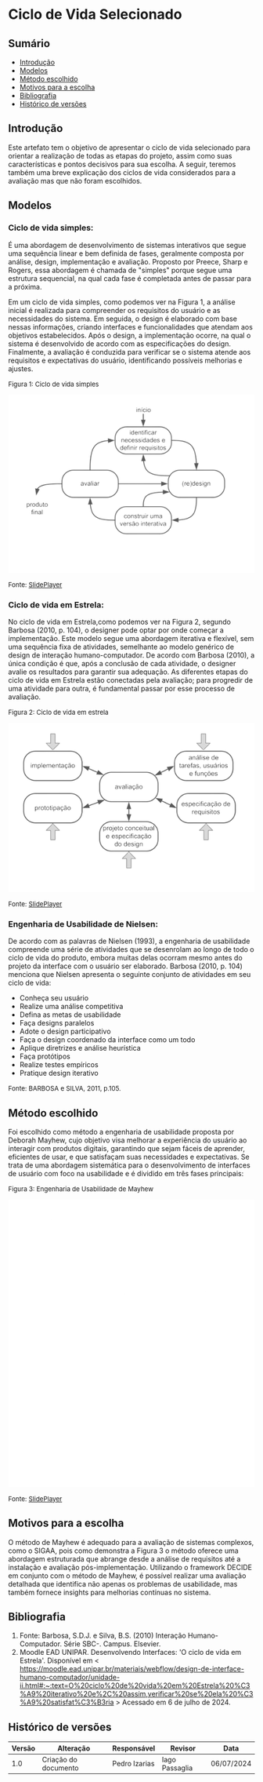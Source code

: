 # Ciclo de Vida Selecionado

## Sumário 
* [Introdução](#Introdução)
* [Modelos](#Modelos)
* [Método escolhido](#Método-escolhido)
* [Motivos para a escolha](#Motivos-para-a-escolha) 
* [Bibliografia](#Bibliografia)
* [Histórico de versões](#Histórico-de-versões)

## Introdução

Este artefato tem o objetivo de apresentar o ciclo de vida selecionado para orientar a realização de todas as etapas do projeto, assim como suas características e pontos decisivos para sua escolha. A seguir, teremos também uma breve explicação dos ciclos de vida considerados para a avaliação mas que não foram escolhidos.

## Modelos

### Ciclo de vida simples:
É uma abordagem de desenvolvimento de sistemas interativos que segue uma sequência linear e bem definida de fases, geralmente composta por análise, design, implementação e avaliação. Proposto por Preece, Sharp e Rogers, essa abordagem é chamada de "simples" porque segue uma estrutura sequencial, na qual cada fase é completada antes de passar para a próxima. 

Em um ciclo de vida simples, como podemos ver na Figura 1, a análise inicial é realizada para compreender os requisitos do usuário e as necessidades do sistema. Em seguida, o design é elaborado com base nessas informações, criando interfaces e funcionalidades que atendam aos objetivos estabelecidos. Após o design, a implementação ocorre, na qual o sistema é desenvolvido de acordo com as especificações do design. Finalmente, a avaliação é conduzida para verificar se o sistema atende aos requisitos e expectativas do usuário, identificando possíveis melhorias e ajustes.

  <font size="2"><p>Figura 1: Ciclo de vida simples</p></font>
  <img src="https://raw.githubusercontent.com/Interacao-Humano-Computador/2024.1-SIGAA/main/assets/simples.png">
  <font size="2"><p>Fonte: [SlidePlayer](https://slideplayer.com.br/slide/13462698/)</p></font>

### Ciclo de vida em Estrela:
No ciclo de vida em Estrela,como podemos ver na Figura 2, segundo Barbosa (2010, p. 104), o designer pode optar por onde começar a implementação. 
Este modelo segue uma abordagem iterativa e flexível, sem uma sequência fixa de atividades, semelhante ao modelo genérico de design de interação humano-computador. De acordo com Barbosa (2010), a única condição é que, após a conclusão de cada atividade, o designer avalie os resultados para garantir sua adequação. As diferentes etapas do ciclo de vida em Estrela estão conectadas pela avaliação; para progredir de uma atividade para outra, é fundamental passar por esse processo de avaliação.


  <font size="2"><p>Figura 2: Ciclo de vida em estrela</p></font>
  <img src="https://raw.githubusercontent.com/Interacao-Humano-Computador/2024.1-SIGAA/main/assets/estrela.png">
  <font size="2"><p>Fonte: [SlidePlayer](https://slideplayer.com.br/slide/13462698/)</p></font>


### Engenharia de Usabilidade de Nielsen:
De acordo com as palavras de Nielsen (1993), a engenharia de usabilidade compreende uma série de atividades que se desenrolam ao longo de todo o ciclo de vida do produto, embora muitas delas ocorram mesmo antes do projeto da interface com o usuário ser elaborado. Barbosa (2010, p. 104) menciona que Nielsen apresenta o seguinte conjunto de atividades em seu ciclo de vida:

- Conheça seu usuário
- Realize uma análise competitiva
- Defina as metas de usabilidade
- Faça designs paralelos
- Adote o design participativo
- Faça o design coordenado da interface como um todo
- Aplique diretrizes e análise heurística
- Faça protótipos
- Realize testes empíricos
- Pratique design iterativo

<font size="2"><p>Fonte: BARBOSA e SILVA, 2011, p.105.</p></font>

## Método escolhido

Foi escolhido como método a engenharia de usabilidade proposta por Deborah Mayhew, cujo objetivo visa melhorar a experiência do usuário ao interagir com produtos digitais, garantindo que sejam fáceis de aprender, eficientes de usar, e que satisfaçam suas necessidades e expectativas. Se trata de uma abordagem sistemática para o desenvolvimento de interfaces de usuário com foco na usabilidade e é dividido em três fases principais:

<font size="2"><p>Figura 3: Engenharia de Usabilidade de Mayhew</p></font>
<img src="https://raw.githubusercontent.com/Interacao-Humano-Computador/2024.1-SIGAA/main/assets/may.png">
<font size="2"><p>Fonte: [SlidePlayer](https://slideplayer.com.br/slide/13462698/)</p></font>


## Motivos para a escolha

O método de Mayhew é adequado para a avaliação de sistemas complexos, como o SIGAA, pois como demonstra a Figura 3 o método oferece uma abordagem estruturada que abrange desde a análise de requisitos até a instalação e avaliação pós-implementação.
Utilizando o framework DECIDE em conjunto com o método de Mayhew, é possível realizar uma avaliação detalhada que identifica não apenas os problemas de usabilidade, mas também fornece insights para melhorias contínuas no sistema.

## Bibliografia

1. Fonte: Barbosa, S.D.J. e Silva, B.S. (2010) Interação Humano-Computador. Série SBC-. Campus. Elsevier.
2. Moodle EAD UNIPAR. Desenvolvendo Interfaces: 'O ciclo de vida em Estrela'. Disponível em < https://moodle.ead.unipar.br/materiais/webflow/design-de-interface-humano-computador/unidade-ii.html#:~:text=O%20ciclo%20de%20vida%20em%20Estrela%20%C3%A9%20iterativo%20e%2C%20assim,verificar%20se%20ela%20%C3%A9%20satisfat%C3%B3ria > Acessado em 6 de julho de 2024.

## Histórico de versões

| Versão | Alteração                     | Responsável    | Revisor        | Data       |
|--------|-------------------------------|----------------|----------------|------------|
| 1.0    | Criação do documento          | Pedro Izarias | Iago Passaglia | 06/07/2024 |

